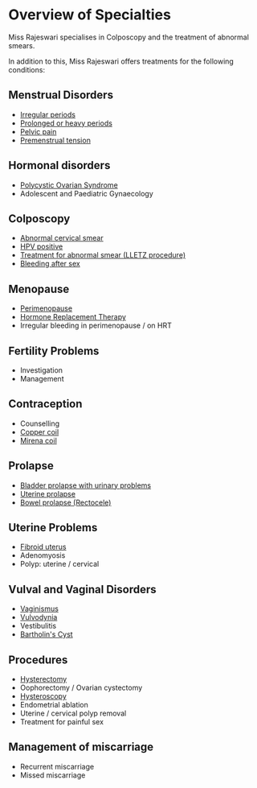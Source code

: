 # Overview of Specialties

Miss Rajeswari specialises in Colposcopy and the treatment of abnormal smears.

In addition to this, Miss Rajeswari offers treatments for the following conditions:

## Menstrual Disorders

- [Irregular periods](https://www.nhs.uk/conditions/irregular-periods/)
- [Prolonged or heavy periods](https://www.nhs.uk/conditions/heavy-periods/)
- [Pelvic pain](https://www.nhs.uk/conditions/pelvic-pain/)
- [Premenstrual tension](https://www.nhs.uk/conditions/pre-menstrual-syndrome/)

## Hormonal disorders

- [Polycystic Ovarian Syndrome](https://www.nhs.uk/conditions/polycystic-ovary-syndrome-pcos/)
- Adolescent and Paediatric Gynaecology

## Colposcopy

- [Abnormal cervical smear](https://www.nhs.uk/conditions/cervical-screening/your-results/)
- [HPV positive](https://www.nhs.uk/conditions/cervical-screening/your-results/)
- [Treatment for abnormal smear (LLETZ procedure)](https://www.nhs.uk/conditions/colposcopy/what-happens/)
- [Bleeding after sex](https://www.nhs.uk/common-health-questions/womens-health/what-causes-a-woman-to-bleed-after-sex/)

## Menopause

- [Perimenopause](https://www.nhs.uk/conditions/menopause/)
- [Hormone Replacement Therapy](https://www.nhs.uk/conditions/hormone-replacement-therapy-hrt/)
- Irregular bleeding in perimenopause / on HRT

## Fertility Problems

- Investigation
- Management

## Contraception

- Counselling
- [Copper coil](https://www.nhs.uk/conditions/contraception/iud-coil/)
- [Mirena coil](https://www.nhs.uk/conditions/contraception/ius-intrauterine-system/)

## Prolapse

- [Bladder prolapse with urinary problems](https://www.nhs.uk/conditions/pelvic-organ-prolapse/)
- [Uterine prolapse](https://www.nhs.uk/conditions/pelvic-organ-prolapse/)
- [Bowel prolapse (Rectocele)](https://www.nhs.uk/conditions/pelvic-organ-prolapse/)

## Uterine Problems

- [Fibroid uterus](https://www.nhs.uk/conditions/fibroids/)
- Adenomyosis
- Polyp: uterine / cervical

## Vulval and Vaginal Disorders

- [Vaginismus](https://www.nhs.uk/conditions/vaginismus/)
- [Vulvodynia](https://www.nhs.uk/conditions/vulvodynia/)
- Vestibulitis
- [Bartholin's Cyst](https://www.nhs.uk/conditions/bartholins-cyst/)

## Procedures

- [Hysterectomy](https://www.nhs.uk/conditions/hysterectomy/)
- Oophorectomy / Ovarian cystectomy
- [Hysteroscopy](https://www.nhs.uk/conditions/hysteroscopy/)
- Endometrial ablation
- Uterine / cervical polyp removal
- Treatment for painful sex

## Management of miscarriage

- Recurrent miscarriage
- Missed miscarriage

